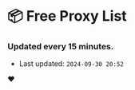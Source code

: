 # :package: Free Proxy List
### Updated every 15 minutes.

- Last updated: `2024-09-30 20:52`

:heart:
